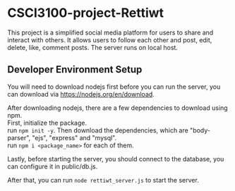 # CSCI3100-project-Rettiwt
This project is a simplified social media platform for users to share and interact with others. It allows users to follow each other and post, edit, delete, like, comment posts. The server runs on local host.

## Developer Environment Setup
You will need to download nodejs first before you can run the server, you can download via https://nodejs.org/en/download.

After downloading nodejs, there are a few dependencies to download using npm.    
First, initialize the package.   
run `npm init -y`. 
Then download the dependencies, which are "body-parser", "ejs", "express" and "mysql".  
run `npm i <package_name>` for each of them.

Lastly, before starting the server, you should connect to the database, you can configure it in public/db.js.

After that, you can run `node rettiwt_server.js` to start the server.
